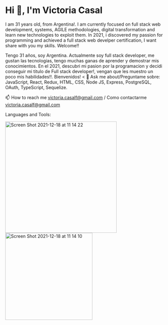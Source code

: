 # Hi 👋, I'm Victoria Casal


I am 31 years old, from Argentina!. I am currently focused on full stack web development, systems, AGILE methodologies, digital transformation and learn new technologies to exploit them. In 2021, i discovered my passion for programming and achieved a full stack web develper certification, I want share with you my skills. Welcome!!

Tengo 31 años, soy Argentina. Actualmente soy full stack developer, me gustan las tecnologias, tengo muchas ganas de aprender y demostrar mis conocimientos. En el 2021, descubri mi pasion por la programacion y decidi conseguir mi titulo de Full stack developer!, vengan que les muestro un poco mis habilidades!!. Bienvenidos!
<
💬 Ask me about/Preguntame sobre: JavaScript, React, Redux, HTML, CSS, Node JS, Express, PostgreSQL, OAuth, TypeScript, Sequelize.

📫 How to reach me victoria.casalf@gmail.com / Como contactarme victoria.casalf@gmail.com

Languages and Tools:

<img width="354" alt="Screen Shot 2021-12-18 at 11 14 22" src="https://user-images.githubusercontent.com/78768949/146644118-9eb956ca-c594-4d11-bb67-a694c011eab4.png">
<img width="277" alt="Screen Shot 2021-12-18 at 11 14 10" src="https://user-images.githubusercontent.com/78768949/146644124-aacd99fd-5e58-4a73-9541-13c636d19045.png">
